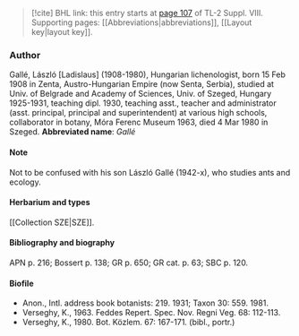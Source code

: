 > [!cite] BHL link: this entry starts at [page 107](https://www.biodiversitylibrary.org/page/33258585) of TL-2 Suppl. VIII.
> Supporting pages: [[Abbreviations|abbreviations]], [[Layout key|layout key]].

### Author

Gallé, László \[Ladislaus\] (1908-1980), Hungarian lichenologist, born 15 Feb 1908 in Zenta, Austro-Hungarian Empire (now Senta, Serbia), studied at Univ. of Belgrade and Academy of Sciences, Univ. of Szeged, Hungary 1925-1931, teaching dipl. 1930, teaching asst., teacher and administrator (asst. principal, principal and superintendent) at various high schools, collaborator in botany, Móra Ferenc Museum 1963, died 4 Mar 1980 in Szeged. 
**Abbreviated name**: *Gallé*

#### Note

Not to be confused with his son László Gallé (1942-x), who studies ants and ecology.

#### Herbarium and types

[[Collection SZE|SZE]].

#### Bibliography and biography

APN p. 216; Bossert p. 138; GR p. 650; GR cat. p. 63; SBC p. 120.

#### Biofile

- Anon., Intl. address book botanists: 219. 1931; Taxon 30: 559. 1981.
- Verseghy, K., 1963. Feddes Repert. Spec. Nov. Regni Veg. 68: 112-113.
- Verseghy, K., 1980. Bot. Közlem. 67: 167-171. (bibl., portr.)

